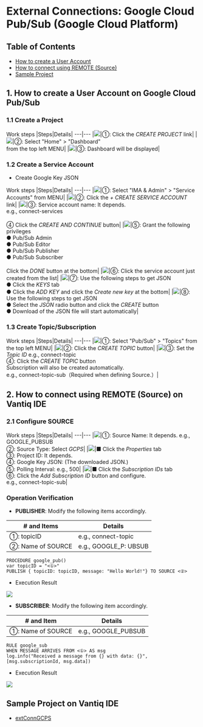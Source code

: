 # External Connections: Google Cloud Pub/Sub (Google Cloud Platform)
## Table of Contents
- [How to create a User Account](#createUser)
- [How to connect using REMOTE (Source)](#REMOTE)
- [Sample Project](#EPROJ)

<h2 id="createUser">1. How to create a User Account on Google Cloud Pub/Sub</h2>

### 1.1 Create a Project
Work steps
|Steps|Details|
---|---
|<img src="../../imgs/vantiq-gcp-PubSub/gcps_make_prj.jpg">|①: Click the _CREATE PROJECT_ link|
|<img src="../../imgs/vantiq-gcp-PubSub/gcps_cho_dbd.jpg">|②: Select "Home" > "Dashboard"<br> from the top left MENU|
|<img src="../../imgs/vantiq-gcp-PubSub/gcps_dbd.jpg">|③: Dashboard will be displayed|

### 1.2 Create a Service Account
- Create Google Key JSON

Work steps
|Steps|Details|
---|---
|<img src="../../imgs/vantiq-gcp-PubSub/gcps_menu_svc.jpg">|①: Select "IMA & Admin" > "Service Accounts" from MENU|
|<img src="../../imgs/vantiq-gcp-PubSub/gcps_make_svcacc.jpg">|②: Click the _+ CREATE SERVICE ACCOUNT_ link|
|<img src="../../imgs/vantiq-gcp-PubSub/gcps_svcacc1.jpg">|③: Service account name: It depends.<br>e.g., connect-services<br><br>④ Click the _CREATE AND CONTINUE_ button|
|<img src="../../imgs/vantiq-gcp-PubSub/gcps_svcacc2.jpg">|⑤: Grant the following privileges<br>● Pub/Sub Admin<br>● Pub/Sub Editor<br>● Pub/Sub Publisher<br>● Pub/Sub Subscriber<br><br>Click the _DONE_ button at the bottom|
|<img src="../../imgs/vantiq-gcp-PubSub/gcps_svcacc3.jpg">|⑥: Click the service account just created from the list|
|<img src="../../imgs/vantiq-gcp-PubSub/gcps_svcacc4.jpg">|⑦: Use the following steps to get JSON<br>● Click the _KEYS_ tab<br>● Click the _ADD KEY_ and click the _Create new key_ at the bottom|
|<img src="../../imgs/vantiq-gcp-PubSub/gcps_svcacc5.jpg">|⑧: Use the following steps to get JSON<br>● Select the _JSON_ radio button and click the _CREATE_ button<br>● Download of the JSON file will start automatically|

### 1.3 Create Topic/Subscription
Work steps
|Steps|Details|
---|---
|<img src="../../imgs/vantiq-gcp-PubSub/gcps_menu_topic.jpg">|①: Select "Pub/Sub" > "Topics" from the top left MENU|
|<img src="../../imgs/vantiq-gcp-PubSub/gcps_create_topic.jpg">|②: Click the _CREATE TOPIC_ button|
|<img src="../../imgs/vantiq-gcp-PubSub/gcps_topic_id.jpg">|③: Set the _Topic ID_ e.g., connect-topic<br>④: Click the _CREATE TOPIC_ button<br>Subscription will also be created automatically.<br>e.g., connect-topic-sub（Required when defining Source.）|

<h2 id="REMOTE">2. How to connect using REMOTE (Source) on Vantiq IDE</h2>

### 2.1 Configure SOURCE
Work steps
|Steps|Details|
---|---
|<img src="../../imgs/vantiq-gcp-PubSub/gcps_spro1.jpg">|①: Source Name: It depends. e.g., GOOGLE_PUBSUB<br>②: Source Type: Select _GCPS_|
|<img src="../../imgs/vantiq-gcp-PubSub/gcps_spro2.jpg">|■ Click the _Properties_ tab<br>③: Project ID: It depends.<br>④: Google Key JSON: (The downloaded JSON.)<br>⑤: Polling Interval: e.g., 500|
|<img src="../../imgs/vantiq-gcp-PubSub/gcps_spro3.jpg">|■ Click the _Subscription IDs_ tab<br>⑥: Click the _Add Subscription ID_ button and configure.<br>e.g., connect-topic-sub|

### Operation Verification
- **PUBLISHER**: Modify the following items accordingly.

|# and Items|Details|
---|---
|①: topicID|e.g., connect-topic|
|②: Name of SOURCE| e.g., GOOGLE_P: UBSUB|
```
PROCEDURE google_pub()
var topicID = "<①>"
PUBLISH { topicID: topicID, message: "Hello World!"} TO SOURCE <②>
```
- Execution Result

<img src="../../imgs/vantiq-gcp-PubSub/gcps_rslt1.jpg">

- **SUBSCRIBER**: Modify the following item accordingly.  

|# and Item|Details|
---|---
|①: Name of SOURCE| e.g., GOOGLE_PUBSUB|
```
RULE google_sub
WHEN MESSAGE ARRIVES FROM <①> AS msg
log.info("Received a message from {} with data: {}",[msg.subscriptionId, msg.data])
```
- Execution Result

<img src="../../imgs/vantiq-gcp-PubSub/gcps_rslt2.jpg">

<h2 id="EPROJ">Sample Project on Vantiq IDE</h2>

- [extConnGCPS](../../conf/extConnGCPS.zip)
